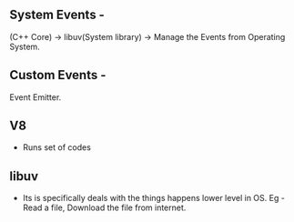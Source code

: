 
System Events -
-------------

 (C++ Core) -> libuv(System library) -> Manage the Events from Operating System.

Custom Events - 
-------------

Event Emitter.

V8  
---
- Runs set of codes 

libuv 
-----

- Its is specifically deals with the things happens lower level in OS.
Eg - Read a file, Download the file from internet.



